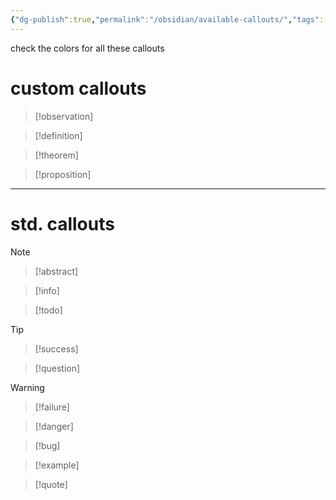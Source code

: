 ```yaml
---
{"dg-publish":true,"permalink":"/obsidian/available-callouts/","tags":["obsidian","cheat"]}
---
```



check the colors for all these callouts

# custom callouts
>[!observation]

>[!definition] 

>[!theorem]

>[!proposition]

---
# std. callouts

>[!note]

>[!abstract]

>[!info]

>[!todo]

>[!tip]

>[!success]

>[!question]

>[!warning]

>[!failure]

>[!danger]

>[!bug]

>[!example]

>[!quote]

